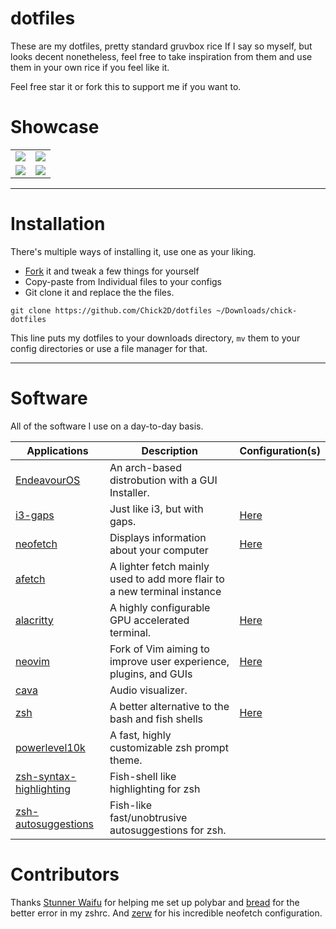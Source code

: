 # dotfiles

These are my dotfiles, pretty standard gruvbox rice If I say so myself, but looks decent nonetheless, feel free to take inspiration from them and use them in your own rice if you feel like it.

Feel free star it or fork this to support me if you want to.

# Showcase

| | |
| --- | --- |
| ![](https://media.discordapp.net/attachments/844105799609483264/847508691682983977/unknown.png) | ![](https://media.discordapp.net/attachments/844105799609483264/847510358095560734/unknown.png) |
| ![](https://cdn.discordapp.com/attachments/844105799609483264/847511774437441586/unknown.png) | ![](https://media.discordapp.net/attachments/844105799609483264/847506742157377576/unknown.png) | |

---

# Installation
There's multiple ways of installing it, use one as your liking.

- [Fork](https://github.com/Chick2D/dotfiles/fork) it and tweak a few things for yourself
- Copy-paste from Individual files to your configs
- Git clone it and replace the the files.
```
git clone https://github.com/Chick2D/dotfiles ~/Downloads/chick-dotfiles
```
This line puts my dotfiles to your downloads directory, `mv` them to your config directories or use a file manager for that.

---

# Software
All of the software I use on a day-to-day basis.

| Applications | Description | Configuration(s) |
| --- | --- | --- |
| [EndeavourOS](https://endeavouros.com/) | An arch-based distrobution with a GUI Installer. |  |
| [i3-gaps](https://github.com/Airblader/i3) | Just like i3, but with gaps. | [Here](https://github.com/Chick2D/dotfiles/blob/main/config) |
| [neofetch](https://github.com/dylanaraps/neofetch) | Displays information about your computer | [Here](https://github.com/Chick2D/dotfiles/blob/main/config.conf) |
| [afetch](https://github.com/13-CF/afetch) | A lighter fetch mainly used to add more flair to a new terminal instance | |
| [alacritty](https://github.com/alacritty/alacritty) | A highly configurable GPU accelerated terminal. | [Here](https://github.com/Chick2D/dotfiles/blob/main/config.conf) |
| [neovim](https://github.com/neovim/neovim) | Fork of Vim aiming to improve user experience, plugins, and GUIs | [Here](https://github.com/Chick2D/dotfiles/blob/main/.zshrc)
| [cava](https://github.com/karlstav/cava) | Audio visualizer. 
| [zsh](https://github.com/zsh-users/zsh) | A better alternative to the bash and fish shells | [Here](https://github.com/Chick2D/dotfiles/blob/main/.zshrc) | 
| [powerlevel10k](https://github.com/romkatv/powerlevel10k) | A fast, highly customizable zsh prompt theme. |
| [zsh-syntax-highlighting](https://github.com/zsh-users/zsh-syntax-highlighting)| Fish-shell like highlighting for zsh | |
| [zsh-autosuggestions](https://github.com/zsh-users/zsh-autosuggestions) | Fish-like fast/unobtrusive autosuggestions for zsh. | 

# Contributors

Thanks [Stunner Waifu](https://gitlab.com/StunnerWaifu/) for helping me set up polybar and [bread](https://github.com/breadtard) for the better error in my zshrc.
And [zerw](https://gitlab.com/zerw/) for his incredible neofetch configuration.
